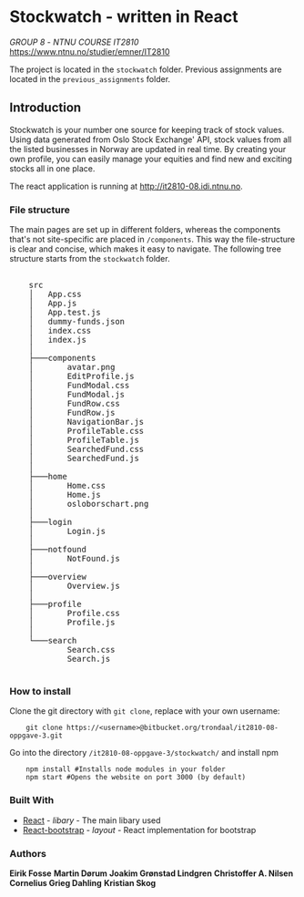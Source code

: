 
# Stockwatch - written in React

*GROUP 8* - *NTNU COURSE IT2810* https://www.ntnu.no/studier/emner/IT2810

The project is located in the `stockwatch` folder. Previous assignments are located in the `previous_assignments` folder.

## Introduction
Stockwatch is your number one source for keeping track of stock values. Using data generated from Oslo Stock Exchange' API, stock values from all the listed businesses in Norway are updated in real time. By creating your own profile, you can easily manage your equities and find new and exciting stocks all in one place.

The react application is running at http://it2810-08.idi.ntnu.no.

### File structure

The main pages are set up in different folders, whereas the components that's not site-specific are placed in `/components`. This way the file-structure is clear and concise, which makes it easy to navigate. The following tree structure starts from the `stockwatch` folder.

<pre>
    
    src
    │   App.css
    │   App.js
    │   App.test.js
    │   dummy-funds.json
    │   index.css
    │   index.js
    │   
    ├───components
    │       avatar.png
    │       EditProfile.js
    │       FundModal.css
    │       FundModal.js
    │       FundRow.css
    │       FundRow.js
    │       NavigationBar.js
    │       ProfileTable.css
    │       ProfileTable.js
    │       SearchedFund.css
    │       SearchedFund.js
    │       
    ├───home
    │       Home.css
    │       Home.js
    │       osloborschart.png
    │       
    ├───login
    │       Login.js
    │       
    ├───notfound
    │       NotFound.js
    │       
    ├───overview
    │       Overview.js
    │       
    ├───profile
    │       Profile.css
    │       Profile.js
    │       
    └───search
            Search.css
            Search.js

</pre>

### How to install

Clone the git directory with `git clone`, replace <username> with your own username:
```
    git clone https://<username>@bitbucket.org/trondaal/it2810-08-oppgave-3.git
```
Go into the directory `/it2810-08-oppgave-3/stockwatch/` and install npm
```
    npm install #Installs node modules in your folder
    npm start #Opens the website on port 3000 (by default)
```

### Built With
* [React](https://reactjs.net/) - *libary* - The main libary used
* [React-bootstrap](https://react-bootstrap.github.io/) - *layout* - React implementation for bootstrap

### Authors
**Eirik Fosse**
**Martin Dørum**
**Joakim Grønstad Lindgren**
**Christoffer A. Nilsen**
**Cornelius Grieg Dahling**
**Kristian Skog**
